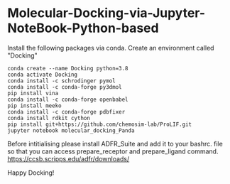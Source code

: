 # Molecular-Docking-via-Jupyter-NoteBook-Python-based

Install the following packages via conda.
Create an environment called "Docking"
```
conda create --name Docking python=3.8
conda activate Docking
conda install -c schrodinger pymol 
conda install -c conda-forge py3dmol 
pip install vina    
conda install -c conda-forge openbabel
pip install meeko  
conda install -c conda-forge pdbfixer
conda install rdkit cython   
pip install git+https://github.com/chemosim-lab/ProLIF.git
jupyter notebook molecular_docking_Panda 
```

Before intitialising please install ADFR_Suite and add it to your bashrc. file so that you can access prepare_receptor and prepare_ligand command.  https://ccsb.scripps.edu/adfr/downloads/ 

Happy Docking!

